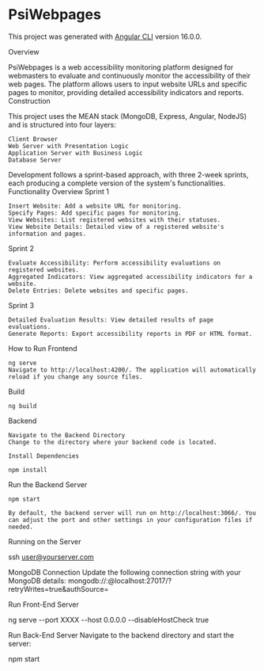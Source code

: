 # PsiWebpages

This project was generated with [Angular CLI](https://github.com/angular/angular-cli) version 16.0.0.

Overview

PsiWebpages is a web accessibility monitoring platform designed for webmasters to evaluate and continuously monitor the accessibility of their web pages. The platform allows users to input website URLs and specific pages to monitor, providing detailed accessibility indicators and reports.
Construction

This project uses the MEAN stack (MongoDB, Express, Angular, NodeJS) and is structured into four layers:

    Client Browser
    Web Server with Presentation Logic
    Application Server with Business Logic
    Database Server

Development follows a sprint-based approach, with three 2-week sprints, each producing a complete version of the system's functionalities.
Functionality Overview
Sprint 1

    Insert Website: Add a website URL for monitoring.
    Specify Pages: Add specific pages for monitoring.
    View Websites: List registered websites with their statuses.
    View Website Details: Detailed view of a registered website's information and pages.

Sprint 2

    Evaluate Accessibility: Perform accessibility evaluations on registered websites.
    Aggregated Indicators: View aggregated accessibility indicators for a website.
    Delete Entries: Delete websites and specific pages.

Sprint 3

    Detailed Evaluation Results: View detailed results of page evaluations.
    Generate Reports: Export accessibility reports in PDF or HTML format.

How to Run
Frontend

    

    ng serve
    Navigate to http://localhost:4200/. The application will automatically reload if you change any source files.

Build

    ng build

Backend

    Navigate to the Backend Directory
    Change to the directory where your backend code is located.

    Install Dependencies

    npm install

Run the Backend Server

    npm start

    By default, the backend server will run on http://localhost:3066/. You can adjust the port and other settings in your configuration files if needed.



Running on the Server

ssh user@yourserver.com

MongoDB Connection
Update the following connection string with your MongoDB details:
mongodb://<username>:<password>@localhost:27017/<database>?retryWrites=true&authSource=<database>

Run Front-End Server

ng serve --port XXXX --host 0.0.0.0 --disableHostCheck true

Run Back-End Server
Navigate to the backend directory and start the server:

npm start
